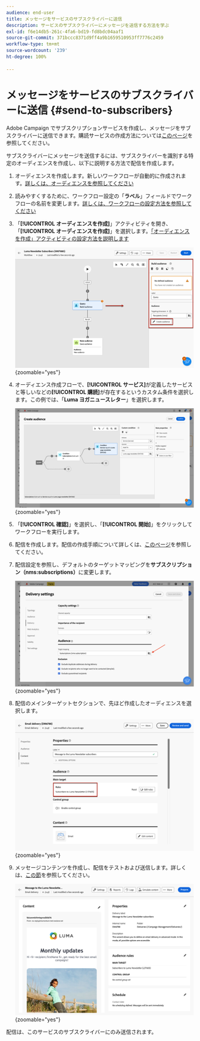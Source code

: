 ```yaml
---
audience: end-user
title: メッセージをサービスのサブスクライバーに送信
description: サービスのサブスクライバーにメッセージを送信する方法を学ぶ
exl-id: f6e14db5-261c-4fa6-bd19-fd8bdc04aaf1
source-git-commit: 371bccc8371d9ff4a9b1659510953ff7776c2459
workflow-type: tm+mt
source-wordcount: '239'
ht-degree: 100%

---
```


# メッセージをサービスのサブスクライバーに送信 {#send-to-subscribers}

Adobe Campaign でサブスクリプションサービスを作成し、メッセージをサブスクライバーに送信できます。購読サービスの作成方法については[このページ](../audience//manage-services.md#create-service)を参照してください。

サブスクライバーにメッセージを送信するには、サブスクライバーを識別する特定のオーディエンスを作成し、以下に説明する方法で配信を作成します。

1. オーディエンスを作成します。新しいワークフローが自動的に作成されます。[詳しくは、オーディエンスを参照してください](../audience/create-audience.md)

1. 読みやすくするために、ワークフロー設定の「**ラベル**」フィールドでワークフローの名前を変更します。[詳しくは、ワークフローの設定方法を参照してください](../workflows/workflow-settings.md)

1. 「**[!UICONTROL オーディエンスを作成]**」アクティビティを開き、「**[!UICONTROL オーディエンスを作成]**」を選択します。[「オーディエンスを作成」アクティビティの設定方法を説明します](../workflows/activities/build-audience.md)

   ![](assets/service-create-audience.png){zoomable=&quot;yes&quot;}

1. オーディエンス作成フローで、**[!UICONTROL サービス]**&#x200B;が定義したサービスと等しいなどの&#x200B;**[!UICONTROL 購読]**&#x200B;が存在するというカスタム条件を選択します。この例では、「**Luma ヨガニュースレター**」を選択します。

   ![](assets/service-audience-subscribers.png){zoomable=&quot;yes&quot;}

1. 「**[!UICONTROL 確認]**」を選択し、「**[!UICONTROL 開始]**」をクリックしてワークフローを実行します。

1. 配信を作成します。配信の作成手順について詳しくは、[このページ](../msg/gs-messages.md#create-delivery)を参照してください。
1. 配信設定を参照し、デフォルトのターゲットマッピングを&#x200B;**サブスクリプション（nms:subscriptions）**&#x200B;に変更します。

   ![](assets/service-delivery-change-mapping.png){zoomable=&quot;yes&quot;}

1. 配信のメインターゲットセクションで、先ほど作成したオーディエンスを選択します。

   ![](assets/service-delivery-targeting-subscribers.png){zoomable=&quot;yes&quot;}

1. メッセージコンテンツを作成し、配信をテストおよび送信します。詳しくは、[この節](../preview-test/preview-test.md)を参照してください。

   ![](assets/service-delivery-ready.png){zoomable=&quot;yes&quot;}

配信は、このサービスのサブスクライバーにのみ送信されます。
